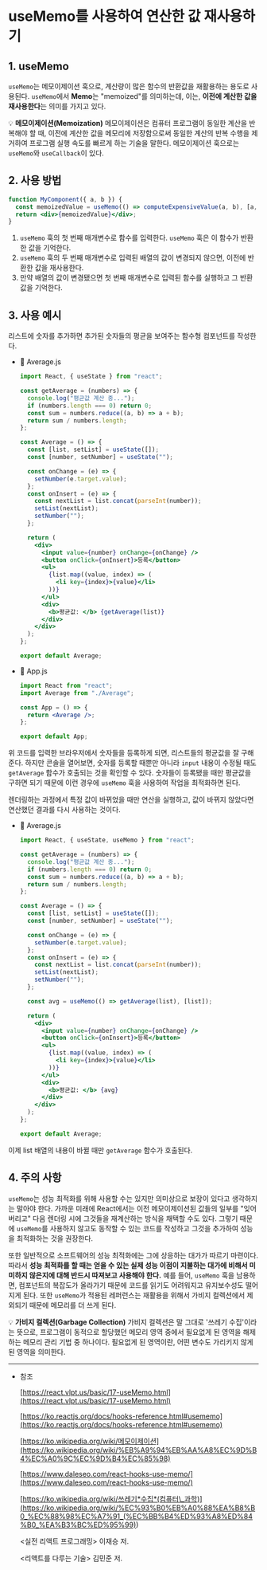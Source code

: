 # useMemo를 사용하여 연산한 값 재사용하기

## 1. useMemo

`useMemo`는 메모이제이션 훅으로, 계산량이 많은 함수의 반환값을 재활용하는 용도로 사용된다. `useMemo`에서 **Memo**는 "memoized"를 의미하는데, 이는, **이전에 계산한 값을 재사용한다**는 의미를 가지고 있다.

💡 **메모이제이션(Memoization)**
메모이제이션은 컴퓨터 프로그램이 동일한 계산을 반복해야 할 때, 이전에 계산한 값을 메모리에 저장함으로써 동일한 계산의 반복 수행을 제거하여 프로그램 실행 속도를 빠르게 하는 기술을 말한다.
메모이제이션 훅으로는 `useMemo`와 `useCallback`이 있다.

## 2. 사용 방법

```jsx
function MyComponent({ a, b }) {
  const memoizedValue = useMemo(() => computeExpensiveValue(a, b), [a, b]);
  return <div>{memoizedValue}</div>;
}
```

1. `useMemo` 훅의 첫 번째 매개변수로 함수를 입력한다. `useMemo` 훅은 이 함수가 반환한 값을 기억한다.
2. `useMemo` 훅의 두 번째 매개변수로 입력된 배열의 값이 변경되지 않으면, 이전에 반환한 값을 재사용한다.
3. 만약 배열의 값이 변경됐으면 첫 번째 매개변수로 입력된 함수를 실행하고 그 반환 값을 기억한다.

## 3. 사용 예시

리스트에 숫자를 추가하면 추가된 숫자들의 평균을 보여주는 함수형 컴포넌트를 작성한다.

- 📂 Average.js

  ```jsx
  import React, { useState } from "react";

  const getAverage = (numbers) => {
    console.log("평균값 계산 중...");
    if (numbers.length === 0) return 0;
    const sum = numbers.reduce((a, b) => a + b);
    return sum / numbers.length;
  };

  const Average = () => {
    const [list, setList] = useState([]);
    const [number, setNumber] = useState("");

    const onChange = (e) => {
      setNumber(e.target.value);
    };
    const onInsert = (e) => {
      const nextList = list.concat(parseInt(number));
      setList(nextList);
      setNumber("");
    };

    return (
      <div>
        <input value={number} onChange={onChange} />
        <button onClick={onInsert}>등록</button>
        <ul>
          {list.map((value, index) => (
            <li key={index}>{value}</li>
          ))}
        </ul>
        <div>
          <b>평균값: </b> {getAverage(list)}
        </div>
      </div>
    );
  };

  export default Average;
  ```

- 📂 App.js

  ```jsx
  import React from "react";
  import Average from "./Average";

  const App = () => {
    return <Average />;
  };

  export default App;
  ```

위 코드를 입력한 브라우저에서 숫자들을 등록하게 되면, 리스트들의 평균값을 잘 구해준다. 하지만 콘솔을 열어보면, 숫자를 등록할 때뿐만 아니라 `input` 내용이 수정될 때도 `getAverage` 함수가 호출되는 것을 확인할 수 있다. 숫자들이 등록됐을 때만 평균값을 구하면 되기 때문에 이런 경우에 `useMemo` 훅을 사용하여 작업을 최적화하면 된다.

렌더링하는 과정에서 특정 값이 바뀌었을 때만 연산을 실행하고, 값이 바뀌지 않았다면 연산했던 결과를 다시 사용하는 것이다.

- 📂 Average.js

  ```jsx
  import React, { useState, useMemo } from "react";

  const getAverage = (numbers) => {
    console.log("평균값 계산 중...");
    if (numbers.length === 0) return 0;
    const sum = numbers.reduce((a, b) => a + b);
    return sum / numbers.length;
  };

  const Average = () => {
    const [list, setList] = useState([]);
    const [number, setNumber] = useState("");

    const onChange = (e) => {
      setNumber(e.target.value);
    };
    const onInsert = (e) => {
      const nextList = list.concat(parseInt(number));
      setList(nextList);
      setNumber("");
    };

    const avg = useMemo(() => getAverage(list), [list]);

    return (
      <div>
        <input value={number} onChange={onChange} />
        <button onClick={onInsert}>등록</button>
        <ul>
          {list.map((value, index) => (
            <li key={index}>{value}</li>
          ))}
        </ul>
        <div>
          <b>평균값: </b> {avg}
        </div>
      </div>
    );
  };

  export default Average;
  ```

이제 list 배열의 내용이 바뀔 때만 `getAverage` 함수가 호출된다.

## 4. 주의 사항

`useMemo`는 성능 최적화를 위해 사용할 수는 있지만 의미상으로 보장이 있다고 생각하지는 말아야 한다. 가까운 미래에 React에서는 이전 메모이제이션된 값들의 일부를 "잊어버리고" 다음 렌더링 시에 그것들을 재계산하는 방식을 채택할 수도 있다. 그렇기 때문에 `useMemo`를 사용하지 않고도 동작할 수 있는 코드를 작성하고 그것을 추가하여 성능을 최적화하는 것을 권장한다.

또한 일반적으로 소프트웨어의 성능 최적화에는 그에 상응하는 대가가 따르기 마련이다. 따라서 **성능 최적화를 할 때는 얻을 수 있는 실제 성능 이점이 지불하는 대가에 비해서 미미하지 않은지에 대해 반드시 따져보고 사용해야 한다.** 예를 들어, `useMemo` 훅을 남용하면, 컴포넌트의 복잡도가 올라가기 때문에 코드를 읽기도 어려워지고 유지보수성도 떨어지게 된다. 또한 `useMemo`가 적용된 레퍼런스는 재활용을 위해서 가비지 컬렉션에서 제외되기 때문에 메모리를 더 쓰게 된다.

💡 **가비지 컬렉션(Garbage Collection)**
가비지 컬렉션은 말 그대로 '쓰레기 수집'이라는 뜻으로, 프로그램이 동적으로 할당했던 메모리 영역 중에서 필요없게 된 영역을 해제하는 메모리 관리 기법 중 하나이다. 필요없게 된 영역이란, 어떤 변수도 가리키지 않게 된 영역을 의미한다.

---

- 참조

  [https://react.vlpt.us/basic/17-useMemo.html](https://react.vlpt.us/basic/17-useMemo.html)

  [https://ko.reactjs.org/docs/hooks-reference.html#usememo](https://ko.reactjs.org/docs/hooks-reference.html#usememo)

  [https://ko.wikipedia.org/wiki/메모이제이션](https://ko.wikipedia.org/wiki/%EB%A9%94%EB%AA%A8%EC%9D%B4%EC%A0%9C%EC%9D%B4%EC%85%98)

  [https://www.daleseo.com/react-hooks-use-memo/](https://www.daleseo.com/react-hooks-use-memo/)

  [https://ko.wikipedia.org/wiki/쓰레기*수집*(컴퓨터\_과학)](<https://ko.wikipedia.org/wiki/%EC%93%B0%EB%A0%88%EA%B8%B0_%EC%88%98%EC%A7%91_(%EC%BB%B4%ED%93%A8%ED%84%B0_%EA%B3%BC%ED%95%99)>)

  <실전 리액트 프로그래밍> 이재승 저.

  <리액트를 다루는 기술> 김민준 저.
